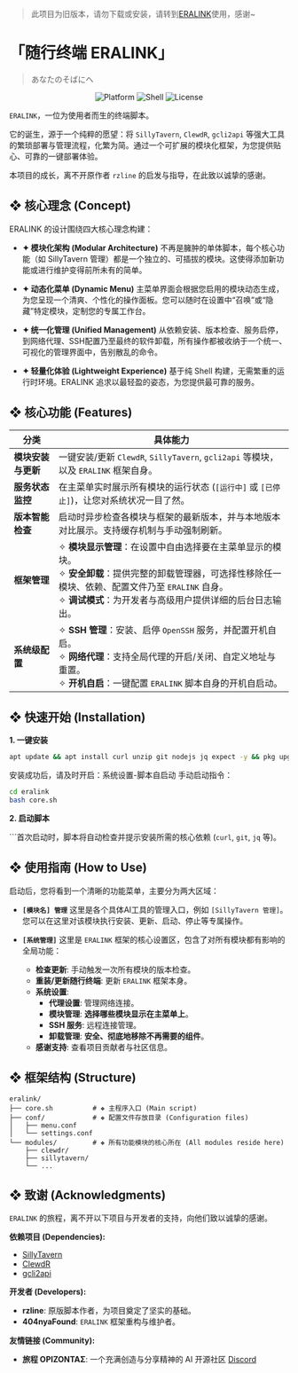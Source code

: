 > 此项目为旧版本，请勿下载或安装，请转到[ERALINK](https://github.com/404nyaFound/eralink)使用，感谢~

# 「随行终端 ERALINK」
> あなたのそばにへ

<p align="center">
  <img src="https://img.shields.io/badge/platform-Linux%20%7C%20Termux-blue.svg" alt="Platform">
  <img src="https://img.shields.io/badge/shell-Bash-lightgrey.svg" alt="Shell">
  <img src="https://img.shields.io/badge/license-MIT-green.svg" alt="License">
</p>

`ERALINK`，一位为使用者而生的终端脚本。

它的诞生，源于一个纯粹的愿望：将 `SillyTavern`, `ClewdR`, `gcli2api` 等强大工具的繁琐部署与管理流程，化繁为简。通过一个可扩展的模块化框架，为您提供贴心、可靠的一键部署体验。

本项目的成长，离不开原作者 `rzline` 的启发与指导，在此致以诚挚的感谢。

## ❖ 核心理念 (Concept)

ERALINK 的设计围绕四大核心理念构建：

*   **✦ 模块化架构 (Modular Architecture)**
    不再是臃肿的单体脚本，每个核心功能（如 SillyTavern 管理）都是一个独立的、可插拔的模块。这使得添加新功能或进行维护变得前所未有的简单。

*   **✦ 动态化菜单 (Dynamic Menu)**
    主菜单界面会根据您启用的模块动态生成，为您呈现一个清爽、个性化的操作面板。您可以随时在设置中“召唤”或“隐藏”特定模块，定制您的专属工作台。

*   **✦ 统一化管理 (Unified Management)**
    从依赖安装、版本检查、服务启停，到网络代理、SSH配置乃至最终的软件卸载，所有操作都被收纳于一个统一、可视化的管理界面中，告别散乱的命令。

*   **✦ 轻量化体验 (Lightweight Experience)**
    基于纯 Shell 构建，无需繁重的运行时环境。ERALINK 追求以最轻盈的姿态，为您提供最可靠的服务。

## ❖ 核心功能 (Features)

| 分类             | 具体能力                                                                                             |
| ---------------- | ---------------------------------------------------------------------------------------------------- |
| **模块安装与更新** | 一键安装/更新 `ClewdR`, `SillyTavern`, `gcli2api` 等模块，以及 `ERALINK` 框架自身。                   |
| **服务状态监控**   | 在主菜单实时展示所有模块的运行状态 (`[运行中]` 或 `[已停止]`)，让您对系统状况一目了然。              |
| **版本智能检查**   | 启动时异步检查各模块与框架的最新版本，并与本地版本对比展示。支持缓存机制与手动强制刷新。           |
| **框架管理**       | ✧ **模块显示管理**：在设置中自由选择要在主菜单显示的模块。<br>✧ **安全卸载**：提供完整的卸载管理器，可选择性移除任一模块、依赖、配置文件乃至 `ERALINK` 自身。<br>✧ **调试模式**：为开发者与高级用户提供详细的后台日志输出。 |
| **系统级配置**     | ✧ **SSH 管理**：安装、启停 `OpenSSH` 服务，并配置开机自启。<br>✧ **网络代理**：支持全局代理的开启/关闭、自定义地址与重置。<br>✧ **开机自启**：一键配置 `ERALINK` 脚本自身的开机自启动。 |

## ❖ 快速开始 (Installation)

**1. 一键安装**

```bash
apt update && apt install curl unzip git nodejs jq expect -y && pkg upgrade -y && curl -L -o install.sh.tmp -C - https://github.com/404nyaFound/eralink/releases/latest/download/install.sh && mv -f install.sh.tmp install.sh && chmod +x install.sh && ./install.sh || { echo "安装过程中出错"; rm -f install.sh.tmp; exit 1; }
```
安装成功后，请及时开启：系统设置-脚本自启动
手动启动指令：
```bash
cd eralink
bash core.sh
```

**2. 启动脚本**


```首次启动时，脚本将自动检查并提示安装所需的核心依赖 (`curl`, `git`, `jq` 等)。

## ❖ 使用指南 (How to Use)

启动后，您将看到一个清晰的功能菜单，主要分为两大区域：

*   **`[模块名] 管理`**
    这里是各个具体AI工具的管理入口，例如 `[SillyTavern 管理]`。您可以在这里对该模块执行安装、更新、启动、停止等专属操作。

*   **`[系统管理]`**
    这里是 `ERALINK` 框架的核心设置区，包含了对所有模块都有影响的全局功能：
    - **检查更新**: 手动触发一次所有模块的版本检查。
    - **重装/更新随行终端**: 更新 `ERALINK` 框架本身。
    - **系统设置**:
        - **代理设置**: 管理网络连接。
        - **模块管理**: **选择哪些模块显示在主菜单上**。
        - **SSH 服务**: 远程连接管理。
        - **卸载管理**: **安全、彻底地移除不再需要的组件**。
    - **感谢支持**: 查看项目贡献者与社区信息。

## ❖ 框架结构 (Structure)
```
eralink/
├── core.sh          # ❖ 主程序入口 (Main script)
├── conf/            # ❖ 配置文件存放目录 (Configuration files)
│   ├── menu.conf
│   └── settings.conf
└── modules/         # ❖ 所有功能模块的核心所在 (All modules reside here)
    ├── clewdr/
    ├── sillytavern/
    └── ...
```

## ❖ 致谢 (Acknowledgments)

`ERALINK` 的旅程，离不开以下项目与开发者的支持，向他们致以诚挚的感谢。

**依赖项目 (Dependencies):**
*   [SillyTavern](https://github.com/SillyTavern/SillyTavern)
*   [ClewdR](https://github.com/Xerxes-2/clewdr)
*   [gcli2api](https://github.com/su-kaka/gcli2api)

**开发者 (Developers):**
*   **rzline**: 原版脚本作者，为项目奠定了坚实的基础。
*   **404nyaFound**: `ERALINK` 框架重构与维护者。

**友情链接 (Community):**
*   **旅程 ΟΡΙΖΟΝΤΑΣ**: 一个充满创造与分享精神的 AI 开源社区 [Discord](https://discord.gg/elysianhorizon)
